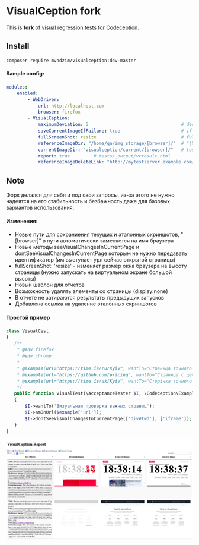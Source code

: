 # VisualCeption fork

This is **fork** of [visual regression tests for Codeception](https://github.com/Codeception/VisualCeption).

## Install

    composer require mvadzim/visualception:dev-master

#### Sample config:
```yaml
modules:
    enabled: 
        - WebDriver:
            url: http://localhost.com
            browser: firefox
        - VisualCeption:
            maximumDeviation: 5                                   # deviation in percent
            saveCurrentImageIfFailure: true                       # if true, VisualCeption saves the current
            fullScreenShot: resize                                # fullpage screenshot (resize/scroll/false)
            referenceImageDir: "/home/qa/img_storage/[browser]/"  # "[browser]" replaced to "firefox"
            currentImageDir: "visualception/current/[browser]/"   # tests/_output/visualception/current/firefox/
            report: true         # tests/_output/vcresult.html
            referenceImageDeleteLink: "http://mytestserver.example.com/delete_reference_image.php?file=[file]&browser=[browser]&environment=dev"
 ```
## Note

Форк делался для себя и под свои запросы, из-за этого не нужно надеятся на его стабильность и безбажность даже для базовых вариантов использования.

#### Изменения:

* Новые пути для сохраниения текущих и эталонных скриншотов, "[browser]" в пути автоматически заменяется на имя браузера
* Новые методы seeVisualChangesInCurrentPage и dontSeeVisualChangesInCurrentPage которым не нужно передавать идентификатор (им выступает урл сейчас открытой страницы)
* fullScreenShot: 'resize' - изменяет размер окна браузера на высоту страницы (нужно запускать на виртуальном экране большой высоты)
* Новый шаблон для отчетов
* Возможность удалять элементы со страницы (display:none)
* В отчете не затираются результаты предыдущих запусков
* Добавлена ссылка на удаление эталонных скриншотов

#### Простой пример
 ```php
class VisualCest
{
    /**
     * @env firefox
     * @env chrome
     *
     * @example(url="https://time.is/ru/Kyiv", wantTo="Страница точного времени в Киеве, этот тест будет постоянно падать")
     * @example(url="https://github.com/pricing", wantTo="Страница с ценами на гитхаб, этот тест будет падать редко")
     * @example(url="https://time.is/uk/Kyiv", wantTo="Сторінка точного часу в Києві, цей тест буде постійно падати")
     */
    public function visualTest(\AcceptanceTester $I, \Codeception\Example $example)
    {
        $I->wantTo('Визуальная проверка важных страниц');
        $I->amOnUrl($example['url']);
        $I->dontSeeVisualChangesInCurrentPage(['div#twd'], ['iframe']); // div#twd set style "visibility: hidden;" iframe set "display: none;"
    }
}
 ```

![sample report screenshot](visualception-report.png) 
